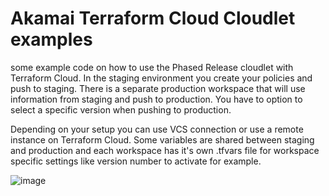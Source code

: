 # Akamai Terraform Cloud Cloudlet examples #

some example code on how to use the Phased Release cloudlet with Terraform Cloud.
In the staging environment you create your policies and push to staging. There is a separate production workspace that will use information from staging and push to production. You have to option to select a specific version when pushing to production.

Depending on your setup you can use VCS connection or use a remote instance on Terraform Cloud. Some variables are shared between staging and production and each workspace has it's own .tfvars file for workspace specific settings like version number to activate for example.

![image](https://user-images.githubusercontent.com/3455889/152566848-8c9071e8-1185-4c0e-abff-b8521a5f592b.png)
